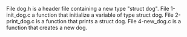 File dog.h is a header file containing a new type "struct dog".
File 1-init_dog.c a function that initialize a variable of type struct dog.
File 2-print_dog.c is a function that prints a struct dog.
File 4-new_dog.c is a function that creates a new dog.  